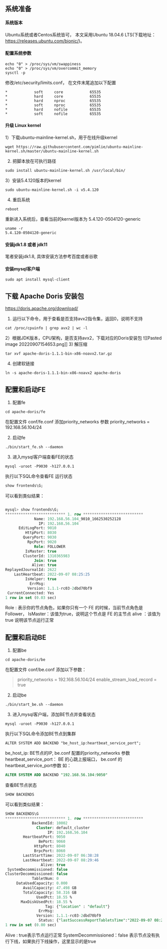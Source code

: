 ## 系统准备

#### 系统版本
Ubuntu系统或者Centos系统皆可， 本文采用Ubuntu 18.04.6 LTS(下载地址：https://releases.ubuntu.com/bionic/)。


#### 配置系统参数

```shell
echo "0" > /proc/sys/vm/swappiness
echo "0" > /proc/sys/vm/overcommit_memory
sysctl -p
```

修改/etc/security/limits.conf， 在文件末尾追加以下配置
```shell
*            soft     core            65535
*            hard     core            65535
*            hard     nproc           65535
*            soft     nproc           65535
*            hard     nofile          65535
*            soft     nofile          65535
```

#### 升级 Linux kernel
1）下载ubuntu-mainline-kernel.sh，用于在线升级kernel
```shell
wget https://raw.githubusercontent.com/pimlie/ubuntu-mainline-kernel.sh/master/ubuntu-mainline-kernel.sh
```
2)  把脚本放在可执行路径
```shell
sudo install ubuntu-mainline-kernel.sh /usr/local/bin/
```
3）安装5.4.120版本的kernel
```shell
sudo ubuntu-mainline-kernel.sh -i v5.4.120
```
4) 重启系统
```shell 
reboot
```
重新进入系统后，查看当前的kernel版本为 5.4.120-0504120-generic
```shell
uname -r
5.4.120-0504120-generic
```

#### 安装jdk1.8 或者 jdk11
笔者安装jdk1.8, 具体安装方法参考百度或者谷歌

#### 安装mysql客户端
```shell 
sudo apt install mysql-client
```



## 下载 Apache Doris 安装包
https://doris.apache.org/download/

1)  运行以下命令，用于查看是否支持avx2指令集，返回0，说明不支持
```
cat /proc/cpuinfo | grep avx2 | wc -l
```

2）根据JDK版本，CPU架构，是否支持avx2，下载对应的Doris安装包 
![[Pasted image 20220907154653.png]]
3) 解压缩
```shell
tar xvf apache-doris-1.1.1-bin-x86-noavx2.tar.gz
```
4) 创建软链接
```shell 
ln -s apache-doris-1.1.1-bin-x86-noavx2 apache-doris
```

## 配置和启动FE 

1) 配置fe
```shell
cd apache-doris/fe
```
在配置文件 conf/fe.conf 添加priority_networks 参数
priority_networks = 192.168.56.104/24

2) 启动fe 
```shell
./bin/start_fe.sh --daemon
```

3) 进入mysql客户端查看FE的状态
```shell
mysql -uroot -P9030 -h127.0.0.1
```

执行以下SQL命令查看FE 运行状态
```sql
show frontends\G;

```
可以看到类似结果：
```sql

mysql> show frontends\G;
*************************** 1. row ***************************
             Name: 192.168.56.104_9010_1662530252128
               IP: 192.168.56.104
      EditLogPort: 9010
         HttpPort: 8030
        QueryPort: 9030
          RpcPort: 9020
             Role: FOLLOWER
         IsMaster: true
        ClusterId: 1310365983
             Join: true
            Alive: true
ReplayedJournalId: 2622
    LastHeartbeat: 2022-09-07 08:25:25
         IsHelper: true
           ErrMsg:
          Version: 1.1.1-rc03-2dbd70bf9
 CurrentConnected: Yes
1 row in set (0.03 sec)
```

Role : 表示你的节点角色，如果你只有一个 FE 的时候，当前节点角色是 Follower，
IsMaster：该值为true，说明这个节点是 FE 的主节点
alive ：该值为 true 说明该节点运行正常



## 配置和启动BE

1) 配置be 
```shell 
cd apache-doris/be
```
在配置文件 conf/be.conf 添加以下参数：

>priority_networks = 192.168.56.104/24
   enable_stream_load_record = true

2) 启动be
```shell 
./bin/start_be.sh --daemon
```

3) 进入mysql客户端，添加BE节点并查看状态
```shell
mysql -uroot -P9030 -h127.0.0.1
```

执行以下SQL命令添加BE节点到集群
```shell
ALTER SYSTEM ADD BACKEND "be_host_ip:heartbeat_service_port";
```


be_host_ip: BE节点的IP, be.conf 配置的priority_networks 参数
heartbeat_service_port： BE 的心跳上报端口， be.conf 的heartbeat_service_port参数
如：
```sql
ALTER SYSTEM ADD BACKEND "192.168.56.104:9050"
```


查看BE节点状态
```
SHOW BACKENDS
```
可以看到类似结果：
```sql
SHOW BACKENDS\G
*************************** 1. row ***************************
            BackendId: 10002
              Cluster: default_cluster
                   IP: 192.168.56.104
        HeartbeatPort: 9050
               BePort: 9060
             HttpPort: 8040
             BrpcPort: 8060
        LastStartTime: 2022-09-07 06:38:28
        LastHeartbeat: 2022-09-07 08:29:46
                Alive: true
 SystemDecommissioned: false
ClusterDecommissioned: false
            TabletNum: 0
     DataUsedCapacity: 0.000
        AvailCapacity: 47.498 GB
        TotalCapacity: 58.316 GB
              UsedPct: 18.55 %
       MaxDiskUsedPct: 18.55 %
                  Tag: {"location" : "default"}
               ErrMsg:
              Version: 1.1.1-rc03-2dbd70bf9
               Status: {"lastSuccessReportTabletsTime":"2022-09-07 08:28:47","lastStreamLoadTime":-1,"isQueryDisabled":false,"isLoadDisabled":false}
1 row in set (0.00 sec)
```

Alive : true表示节点运行正常
SystemDecommissioned：false 表示节点没有执行下线，如果执行下线操作，这里显示的是true